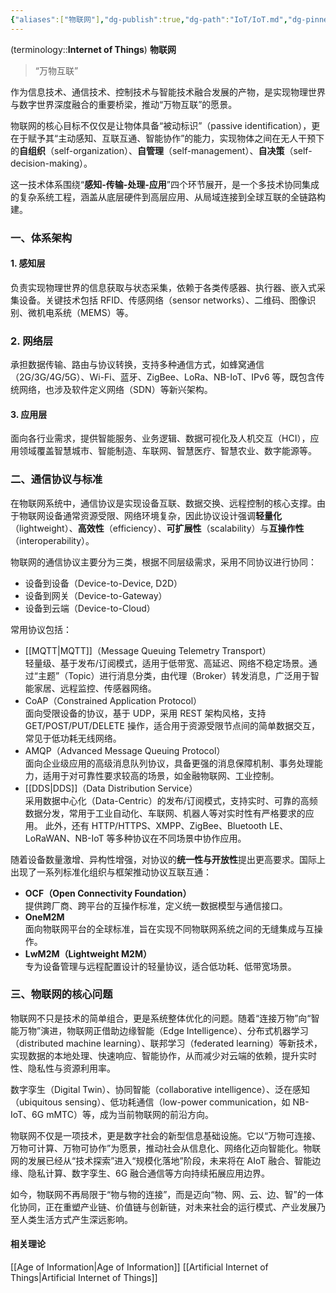 ```yaml
---
{"aliases":["物联网"],"dg-publish":true,"dg-path":"IoT/IoT.md","dg-pinned":true,"permalink":"/IoT/IoT/","pinned":true,"dgPassFrontmatter":true,"noteIcon":"","created":"2024-11-21T15:59:31.851+08:00","updated":"2025-06-19T11:34:53.891+08:00"}
---
```


(terminology::**Internet of Things**)  **物联网**
> “万物互联”

作为信息技术、通信技术、控制技术与智能技术融合发展的产物，是实现物理世界与数字世界深度融合的重要桥梁，推动“万物互联”的愿景。

物联网的核心目标不仅仅是让物体具备“被动标识”（passive identification），更在于赋予其“主动感知、互联互通、智能协作”的能力，实现物体之间在无人干预下的**自组织**（self-organization）、**自管理**（self-management）、**自决策**（self-decision-making）。

这一技术体系围绕“**感知-传输-处理-应用**”四个环节展开，是一个多技术协同集成的复杂系统工程，涵盖从底层硬件到高层应用、从局域连接到全球互联的全链路构建。

### 一、体系架构

#### 1. 感知层
负责实现物理世界的信息获取与状态采集，依赖于各类传感器、执行器、嵌入式采集设备。关键技术包括 RFID、传感网络（sensor networks）、二维码、图像识别、微机电系统（MEMS）等。
### 2. 网络层
承担数据传输、路由与协议转换，支持多种通信方式，如蜂窝通信（2G/3G/4G/5G）、Wi-Fi、蓝牙、ZigBee、LoRa、NB-IoT、IPv6 等，既包含传统网络，也涉及软件定义网络（SDN）等新兴架构。
#### 3. 应用层
面向各行业需求，提供智能服务、业务逻辑、数据可视化及人机交互（HCI），应用领域覆盖智慧城市、智能制造、车联网、智慧医疗、智慧农业、数字能源等。

### 二、通信协议与标准
在物联网系统中，通信协议是实现设备互联、数据交换、远程控制的核心支撑。由于物联网设备通常资源受限、网络环境复杂，因此协议设计强调**轻量化**（lightweight）、**高效性**（efficiency）、**可扩展性**（scalability）与**互操作性**（interoperability）。

物联网的通信协议主要分为三类，根据不同层级需求，采用不同协议进行协同：
- 设备到设备（Device-to-Device, D2D）
- 设备到网关（Device-to-Gateway）
- 设备到云端（Device-to-Cloud）

常用协议包括：
- [[MQTT\|MQTT]]（Message Queuing Telemetry Transport）  
    轻量级、基于发布/订阅模式，适用于低带宽、高延迟、网络不稳定场景。通过“主题”（Topic）进行消息分类，由代理（Broker）转发消息，广泛用于智能家居、远程监控、传感器网络。 
- CoAP（Constrained Application Protocol）  
    面向受限设备的协议，基于 UDP，采用 REST 架构风格，支持 GET/POST/PUT/DELETE 操作，适合用于资源受限节点间的简单数据交互，常见于低功耗无线网络。
- AMQP（Advanced Message Queuing Protocol）  
    面向企业级应用的高级消息队列协议，具备更强的消息保障机制、事务处理能力，适用于对可靠性要求较高的场景，如金融物联网、工业控制。
-  [[DDS\|DDS]]（Data Distribution Service）  
    采用数据中心化（Data-Centric）的发布/订阅模式，支持实时、可靠的高频数据分发，常用于工业自动化、车联网、机器人等对实时性有严格要求的应用。 
此外，还有 HTTP/HTTPS、XMPP、ZigBee、Bluetooth LE、LoRaWAN、NB-IoT 等多种协议在不同场景中协作应用。


随着设备数量激增、异构性增强，对协议的**统一性与开放性**提出更高要求。国际上出现了一系列标准化组织与框架推动协议互联互通：
- **OCF（Open Connectivity Foundation）**  
    提供跨厂商、跨平台的互操作标准，定义统一数据模型与通信接口。
- **OneM2M**  
    面向物联网平台的全球标准，旨在实现不同物联网系统之间的无缝集成与互操作。
- **LwM2M（Lightweight M2M）**  
    专为设备管理与远程配置设计的轻量协议，适合低功耗、低带宽场景。

### 三、物联网的核心问题
物联网不只是技术的简单组合，更是系统整体优化的问题。随着“连接万物”向“智能万物”演进，物联网正借助边缘智能（Edge Intelligence）、分布式机器学习（distributed machine learning）、联邦学习（federated learning）等新技术，实现数据的本地处理、快速响应、智能协作，从而减少对云端的依赖，提升实时性、隐私性与资源利用率。

数字孪生（Digital Twin）、协同智能（collaborative intelligence）、泛在感知（ubiquitous sensing）、低功耗通信（low-power communication，如 NB-IoT、6G mMTC）等，成为当前物联网的前沿方向。

物联网不仅是一项技术，更是数字社会的新型信息基础设施。它以“万物可连接、万物可计算、万物可协作”为愿景，推动社会从信息化、网络化迈向智能化。物联网的发展已经从“技术探索”进入“规模化落地”阶段，未来将在 AIoT 融合、智能边缘、隐私计算、数字孪生、6G 融合通信等方向持续拓展应用边界。

如今，物联网不再局限于“物与物的连接”，而是迈向“物、网、云、边、智”的一体化协同，正在重塑产业链、价值链与创新链，对未来社会的运行模式、产业发展乃至人类生活方式产生深远影响。



#### 相关理论
[[Age of Information\|Age of Information]]
[[Artificial Internet of Things\|Artificial Internet of Things]]


